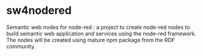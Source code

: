 # sw4nodered

Semantic web nodes for node-red : a project to create node-red nodes to build semantic web application and services using the node-red framework. The nodes will be created using mature npm package from the RDF community.

